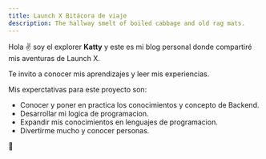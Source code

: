 ```yaml
---
title: Launch X Bitácora de viaje
description: The hallway smelt of boiled cabbage and old rag mats.
---
```


Hola ✌️  soy el explorer **Katty** y este es mi blog personal donde compartiré mis aventuras de Launch X.

Te invito a conocer mis aprendizajes y leer mis experiencias.

Mis experctativas para este proyecto son:

- Conocer y poner en practica los conocimientos y concepto de Backend.
- Desarrollar mi logica de programacion.
- Expandir mis conocimientos en lenguajes de programacion.
- Divertirme mucho y conocer personas.

🚀
